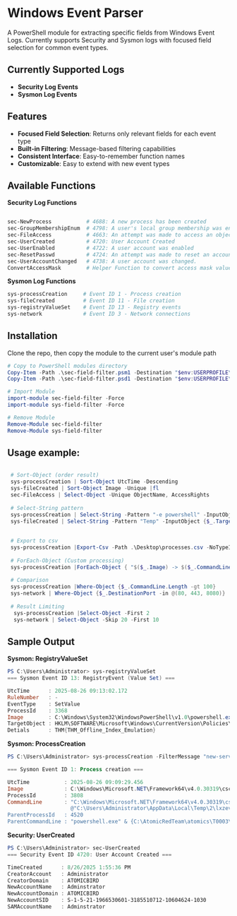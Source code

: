 # Windows Event Parser

A PowerShell module for extracting specific fields from Windows Event Logs. Currently supports Security and Sysmon logs with focused field selection for common event types.

## Currently Supported Logs

- **Security Log Events**
- **Sysmon Log Events** 

## Features

- **Focused Field Selection**: Returns only relevant fields for each event type
- **Built-in Filtering**: Message-based filtering capabilities
- **Consistent Interface**: Easy-to-remember function names
- **Customizable**: Easy to extend with new event types

## Available Functions

**Security Log Functions**
```powershell

sec-NewProcess           # 4688: A new process has been created
sec-GroupMembershipEnum  # 4798: A user's local group membership was enumerated.
sec-FileAccess           # 4663: An attempt was made to access an object
sec-UserCreated          # 4720: User Account Created
sec-UserEnabled          # 4722: A user account was enabled 
sec-ResetPasswd          # 4724: An attempt was made to reset an account's password
sec-UserAccountChanged   # 4738: A user account was changed.
ConvertAccessMask        # Helper Function to convert access mask value to human readable format
```
**Sysmon Log Functions**
```powershell
sys-processCreation     # Event ID 1 - Process creation
sys-fileCreated         # Event ID 11 - File creation
sys-registryValueSet    # Event ID 13 - Registry events
sys-network             # Event ID 3 - Network connections
```

## Installation

Clone the repo, then copy the module to the current user's module path

```powershell
# Copy to PowerShell modules directory
Copy-Item -Path .\sec-field-filter.psm1 -Destination "$env:USERPROFILE\Documents\WindowsPowerShell\Modules\sec-field-filter\"
Copy-Item -Path .\sec-field-filter.psd1 -Destination "$env:USERPROFILE\Documents\WindowsPowerShell\Modules\sec-field-filter\"

# Import Module
import-module sec-field-filter -Force
import-module sys-field-filter -Force

# Remove Module
Remove-Module sec-field-filter
Remove-Module sys-field-filter

```

## Usage example:

```powershell

 # Sort-Object (order result)
 sys-processCreation | Sort-Object UtcTime -Descending
 sys-fileCreated | Sort-Object Image -Unique |fl
 sec-FileAccess | Select-Object -Unique ObjectName, AccessRights
 
 # Select-String pattern
 sys-processCreation | Select-String -Pattern "-e powershell" -InputObject {$_.CommandLine}
 sys-fileCreated | Select-String -Pattern "Temp" -InputObject {$_.TargetFilename}
 
 
 # Export to csv
 sys-processCreation |Export-Csv -Path .\Desktop\processes.csv -NoTypeInformation
 
 # ForEach-Object (Custom processing)
 sys-processCreation |ForEach-Object { "$($_.Image) -> $($_.CommandLine)"}
 
 # Comparison 
 sys-processCreation |Where-Object {$_.CommandLine.Length -gt 100}
 sys-network | Where-Object {$_.DestinationPort -in @(80, 443, 8080)}
 
 # Result Limiting
  sys-processCreation |Select-Object -First 2
  sys-network | Select-Object -Skip 20 -First 10

```


## Sample Output

**Sysmon: RegistryValueSet**

```powershell
PS C:\Users\Administrator> sys-registryValueSet
=== Sysmon Event ID 13: RegistryEvent (Value Set) ===

UtcTime      : 2025-08-26 09:13:02.172
RuleNumber   : -
EventType    : SetValue
ProcessId    : 3368
Image        : C:\Windows\System32\WindowsPowerShell\v1.0\powershell.exe
TargetObject : HKLM\SOFTWARE\Microsoft\Windows\CurrentVersion\Policies\System\LegalNoticeText
Detials      : THM{THM_Offline_Index_Emulation}
```

**Sysmon: ProcessCreation**

```powershell
PS C:\Users\Administrator> sys-processCreation -FilterMessage "new-service"

=== Sysmon Event ID 1: Process creation ===

UtcTime           : 2025-08-26 09:09:29.456
Image             : C:\Windows\Microsoft.NET\Framework64\v4.0.30319\csc.exe
ProcessId         : 3808
CommandLine       : "C:\Windows\Microsoft.NET\Framework64\v4.0.30319\csc.exe" /noconfig /fullpaths
                    @"C:\Users\Administrator\AppData\Local\Temp\2\lxzevmgi\lxzevmgi.cmdline"
ParentProcessId   : 4520
ParentCommandLine : "powershell.exe" & {C:\AtomicRedTeam\atomics\T0003\new-service.ps1}
```

**Security: UserCreated**

```powershell
PS C:\Users\Administrator> sec-UserCreated
=== Security Event ID 4720: User Account Created ===

TimeCreated      : 8/26/2025 1:55:36 PM
CreatorAccount   : Administrator
CreatorDomain    : ATOMICBIRD
NewAccountName   : Adminstrator
NewAccountDomain : ATOMICBIRD
NewAccountSID    : S-1-5-21-1966530601-3185510712-10604624-1030
SAMAccountName   : Adminstrator

```
